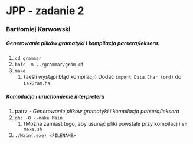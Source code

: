 # JPP - zadanie 2 #
### Bartłomiej Karwowski ###

##### Generowanie plików gramatyki i kompilacja parsera/leksera: #####
1. `cd grammar`
1. `bnfc -m ../grammar/gram.cf`
1. `make`
    1. (Jeśli wystąpi błąd kompilacji) Dodać `import Data.Char (ord)` do `LexGram.hs`

##### Kompilacja i uruchomienie interpretera #####
1. patrz - _Generowanie plików gramatyki i kompilacja parsera/leksera_
1. `ghc -O --make Main`
    1. (Można zamiast tego, aby usunąć pliki powstałe przy kompilacji) `sh make.sh`
1. `./Main(.exe) <FILENAME>`
